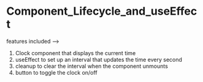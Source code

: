 # Component_Lifecycle_and_useEffect

features included -->

1. Clock component that displays the current time
2. useEffect to set up an interval that updates the time every second
3. cleanup to clear the interval when the component unmounts
4. button to toggle the clock on/off 